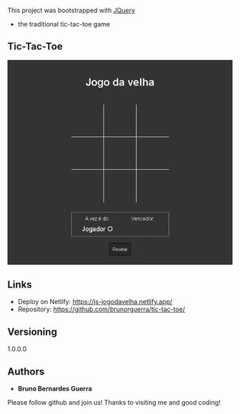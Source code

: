 This project was bootstrapped with [JQuery](https://jquery.com/)

- the traditional tic-tac-toe game

## Tic-Tac-Toe

![Full page](./applicationImage.png)

## Links

- Deploy on Netlify: https://js-jogodavelha.netlify.app/
- Repository: https://github.com/brunorguerra/tic-tac-toe/

## Versioning

1.0.0.0

## Authors

- **Bruno Bernardes Guerra**

Please follow github and join us!
Thanks to visiting me and good coding!
